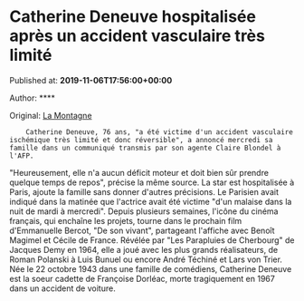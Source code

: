 
# Catherine Deneuve hospitalisée après un accident vasculaire très limité

Published at: **2019-11-06T17:56:00+00:00**

Author: ****

Original: [La Montagne](https://www.lamontagne.fr/paris-75000/actualites/catherine-deneuve-hospitalisee-apres-un-accident-vasculaire-tres-limite_13679120/)


        Catherine Deneuve, 76 ans, "a été victime d'un accident vasculaire ischémique très limité et donc réversible", a annoncé mercredi sa famille dans un communiqué transmis par son agente Claire Blondel à l'AFP.
      
"Heureusement, elle n'a aucun déficit moteur et doit bien sûr prendre quelque temps de repos", précise la même source. La star est hospitalisée à Paris, ajoute la famille sans donner d'autres précisions.
Le Parisien avait indiqué dans la matinée que l'actrice avait été victime "d'un malaise dans la nuit de mardi à mercredi".
Depuis plusieurs semaines, l'icône du cinéma français, qui enchaîne les projets, tourne dans le prochain film d'Emmanuelle Bercot, "De son vivant", partageant l'affiche avec Benoît Magimel et Cécile de France.
Révélée par "Les Parapluies de Cherbourg" de Jacques Demy en 1964, elle a joué avec les plus grands réalisateurs, de Roman Polanski à Luis Bunuel ou encore André Téchiné et Lars von Trier.
Née le 22 octobre 1943 dans une famille de comédiens, Catherine Deneuve est la soeur cadette de Françoise Dorléac, morte tragiquement en 1967 dans un accident de voiture.

